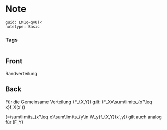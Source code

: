 # Note
```
guid: LM1q~qvU)<
notetype: Basic
```

### Tags
```
```

## Front
Randverteilung

## Back
Für die Gemeinsame Verteilung \(F_{X,Y}\) gilt:
\(F_X=\sum\limits_{x'\leq x}f_X(x')\)

\(=\sum\limits_{x'\leq x}\sum\limits_{y\in W_y}f_{X,Y}(x',y)\) gilt auch analog für \(F_Y\)
